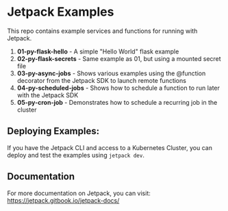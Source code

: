 # Jetpack Examples

This repo contains example services and functions for running with Jetpack.

1. **01-py-flask-hello** - A simple "Hello World" flask example 
2. **02-py-flask-secrets** - Same example as 01, but using a mounted secret file
3. **03-py-async-jobs** - Shows various examples using the @function decorator from the Jetpack SDK to launch remote functions
4. **04-py-scheduled-jobs** - Shows how to schedule a function to run later with the Jetpack SDK
5. **05-py-cron-job** - Demonstrates how to schedule a recurring job in the cluster

## Deploying Examples:

If you have the Jetpack CLI and access to a Kubernetes Cluster, you can deploy and test the examples using `jetpack dev`.

## Documentation

For more documentation on Jetpack, you can visit: https://jetpack.gitbook.io/jetpack-docs/ 




